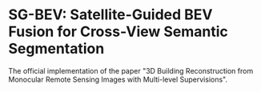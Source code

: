 # SG-BEV: Satellite-Guided BEV Fusion for Cross-View Semantic Segmentation
The official implementation of the paper "3D Building Reconstruction from Monocular Remote Sensing Images with Multi-level Supervisions".
